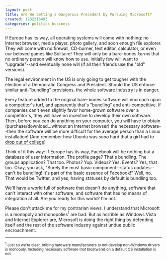 ```yaml
---
layout: post
title: Are We Setting a Dangerous Precedent by Pursuing Microsoft?
created: 1232216493
categories: politics business
---
```

If Europe has its way, all operating systems will come with nothing: no Internet browser, media player, photo gallery, and soon enough file explorer. They will come with no firewall, CD-burner, text editor, calculator, or even our beloved games like Solitaire! They will only be a bare-bones <em>kernel</em> that no ordinary person will know how to use. Initially few will want to "upgrade"--and eventually none will (if all their friends use the "old" versions).

The legal environment in the US is only going to get tougher with the election of a Democratic Congress and President. Should the US enforce similar anti-"bundling" provisions, the whole software industry is in danger.

Every feature added to the original bare-bones software will encroach upon a competitor's turf, and apparently that's "bundling" and anti-competitive. If companies can't even slightly favor home-grown software over a competitor's, they will have no incentive to develop their own software. Then, before you can do anything on your computer, you will have to obtain (purchase/download...without an Internet browser) the necessary software--then the software will be more difficult for the average person than a Linux installation! (And remember how Ubuntu was <em>sooo</em> hard that a girl had to <a href="http://www.wkowtv.com/Global/story.asp?S=9667184">drop out of college</a>)

Think of it this way: If Europe has its way, Facebook will be nothing but a database of user information. The profile page? That's bundling. The groups application? That too. Photos? Yup. Videos? Yes. Events? Yes, that too. Okay, you ask, "Surely the most basic component--status updates--can't be bundling! It's part of the basic essence of Facebook!" Well, no. That would be Twitter, and yes, having statuses by default is bundling too.

We'll have a world full of software that doesn't do anything, software that can't interact with other software, and software that has no means of integration at all. Are you ready for this world? I'm not.

Please don't attack me for my contrarian views. I understand that Microsoft is a monopoly and monopolies<sup>1</sup> are bad. But as horrible as Windows Vista and Internet Explorer are, Microsoft is doing the right thing by defending itself and the rest of the software industry against undue public encroachment.
<hr />
<small><sup>1</sup> Just so we're clear, bribing hardware manufacturers to not develop non-Windows drivers is monopoly. Including necessary software (not bloatware) on a default OS installation is not.</small>
